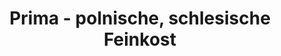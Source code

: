 ---
title: "Prima - polnische, schlesische Feinkost"
url: /bensheim/prima-polnische-schlesische-feinkost/
shop: Lebensmittel
---